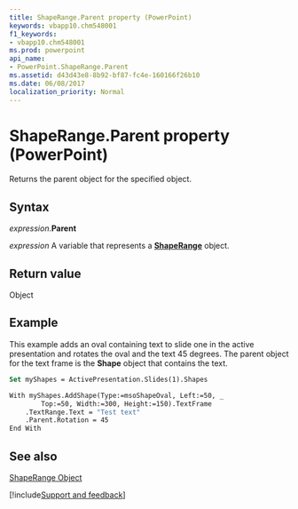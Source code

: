 ```yaml
---
title: ShapeRange.Parent property (PowerPoint)
keywords: vbapp10.chm548001
f1_keywords:
- vbapp10.chm548001
ms.prod: powerpoint
api_name:
- PowerPoint.ShapeRange.Parent
ms.assetid: d43d43e8-8b92-bf87-fc4e-160166f26b10
ms.date: 06/08/2017
localization_priority: Normal
---
```



# ShapeRange.Parent property (PowerPoint)

Returns the parent object for the specified object.


## Syntax

_expression_.**Parent**

 _expression_ A variable that represents a **[ShapeRange](PowerPoint.ShapeRange.md)** object.


## Return value

Object


## Example

This example adds an oval containing text to slide one in the active presentation and rotates the oval and the text 45 degrees. The parent object for the text frame is the  **Shape** object that contains the text.


```vb
Set myShapes = ActivePresentation.Slides(1).Shapes

With myShapes.AddShape(Type:=msoShapeOval, Left:=50, _
        Top:=50, Width:=300, Height:=150).TextFrame
    .TextRange.Text = "Test text"
    .Parent.Rotation = 45
End With
```


## See also


[ShapeRange Object](PowerPoint.ShapeRange.md)

[!include[Support and feedback](~/includes/feedback-boilerplate.md)]